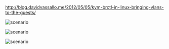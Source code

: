 http://blog.davidvassallo.me/2012/05/05/kvm-brctl-in-linux-bringing-vlans-to-the-guests/

![scenario](http://dvas0004.files.wordpress.com/2012/05/brctl_simple_thumb.png?w=633&h=404&zoom=2)

![scenario](http://dvas0004.files.wordpress.com/2012/05/brctl_access_guests_thumb.png?w=638&h=403&zoom=2)

![scenario](http://dvas0004.files.wordpress.com/2012/05/brctl_tunking_guests_thumb.png?w=615&h=406)
